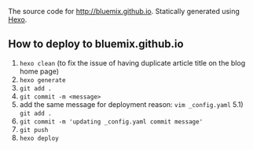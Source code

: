 The source code for http://bluemix.github.io. Statically generated using [Hexo](http://hexo.io).


## How to deploy to bluemix.github.io
1) `hexo clean` (to fix the issue of having duplicate article title on the blog home page)
2) `hexo generate`
3) `git add .`
4) `git commit -m <message>`
5) add the same message for deployment reason:
   `vim _config.yaml`
5.1) `git add .`
6) `git commit -m 'updating _config.yaml commit message'`
7) `git push`
8) `hexo deploy`
